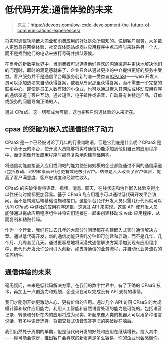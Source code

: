 # 低代码开发:通信体验的未来

> 原文：<https://devops.com/low-code-development-the-future-of-communications-experiences/>

将实时通信功能嵌入商业和消费应用的好处是众所周知的。说到客户服务，大多数人更愿意在网络体验、社交媒体网站或商业应用程序中点击呼叫来联系另一个人，而不是找到他们的电话来拨打号码并排队等候。

在当今的新数字世界中，当消费者可以选择他们喜欢的沟通渠道并更快地解决他们的问题时，即时的满足感就来了，企业只会从通过更少的中介提供更好的服务中受益。客户服务并不是通信平台即服务创新的唯一受益者([CPaaS](https://en.wikipedia.org/wiki/Platform_as_a_service#Communications_platform_as_a_service))——web 开发人员可以添加选项来自动获得答案，或者从专家那里获得答案，而不需要一个完整的联系中心。即使是员工人数有限的小企业，也可以通过嵌入其网站或移动应用程序的通信渠道与客户互动，通过短信、电子邮件或语音，自动将有关特定产品、订单或服务的问题导向正确的人。

通过 CPaaS，这一切都成为可能，这也是客户沟通体验的未来所在。

## **cpaa 的突破为嵌入式通信提供了动力**

CPaaS 是一个已经被讨论了几年的行业缩略语，但是它到底是什么呢？CPaaS 是一个基于云的平台，使开发人员能够将实时通信功能添加到他们自己的应用程序中，而无需像开发应用程序时那样复杂地构建基础架构。

将通信功能直接嵌入应用或网站的能力使任何规模的企业都能通过不同的通信渠道(包括移动、网络和桌面环境)更有效地吸引客户。结果是大大改善了客户体验，提高了客户满意度、客户忠诚度和经常性收入。

CPaaS 的突破使得将语音、视频、消息、聊天、在线状态和协作嵌入体验变得比以往任何时候都更加容易。基于 CPaaS 的应用程序可以通过低代码开发平台访问，而不是构建后端基础设施和接口。这些平台允许开发人员只需几行代码就可以访问 CPaaS 中健壮的应用程序逻辑，这通过 API 来实现。这些 API 使开发人员能够通过拖放应用程序组件并将它们连接在一起来创建移动或 web 应用程序，从而复制和粘贴代码。

作为一个行业，我们在过去几年的大部分时间里都在构建嵌入式实时通信解决方案。通过低代码开发，新的通信功能只需几分钟即可创建和启动，而不是几年、几个月、几周甚至几天。通过更容易地将沉浸式通信解决方案添加到现有应用程序中，低代码开发允许公司引入创新，如支持通信的业务流程，并自动化业务流程的任何组件。

## **通信体验的未来**

毫无疑问，未来是低代码解决方案。在我们的数字世界中，有了正确的 CPaaS 技术，再加上一点创造力和规划，企业现在可以完成没有 API 支持的事情。

我们才刚刚开始更激动人心、更有价值的应用。通过几个 API 访问 CPaaS 的大规模计算和软件应用能力，利用人工智能和自然语言处理的能力是可能的。包括语音记录、转录和分析在内的应用将成为现实。听起来像人类的机器人可以用多种语言说话，有多种语音选择，将把交互式语音应答等旧的突破抛在脑后。

我们仍然处于周期的早期，但是低代码开发的好处和应用在继续增长。投入其中——你可能会惊讶，推出客户会喜欢的新服务是多么容易，你的企业也会感谢你。